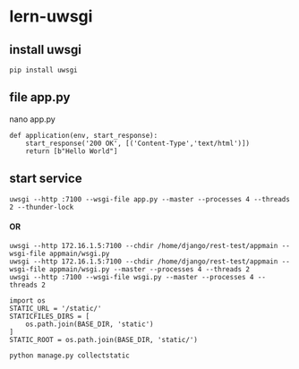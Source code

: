 # lern-uwsgi

## install uwsgi

````
pip install uwsgi
````

## file app.py

nano app.py

````
def application(env, start_response):
	start_response('200 OK', [('Content-Type','text/html')])
	return [b"Hello World"]
````  

## start service

````  
uwsgi --http :7100 --wsgi-file app.py --master --processes 4 --threads 2 --thunder-lock
````  

#### OR 

````
uwsgi --http 172.16.1.5:7100 --chdir /home/django/rest-test/appmain --wsgi-file appmain/wsgi.py 
uwsgi --http 172.16.1.5:7100 --chdir /home/django/rest-test/appmain --wsgi-file appmain/wsgi.py --master --processes 4 --threads 2
uwsgi --http :7100 --wsgi-file wsgi.py --master --processes 4 --threads 2
````



````
import os
STATIC_URL = '/static/'
STATICFILES_DIRS = [
    os.path.join(BASE_DIR, 'static')
]
STATIC_ROOT = os.path.join(BASE_DIR, 'static/')
````
````
python manage.py collectstatic
````
